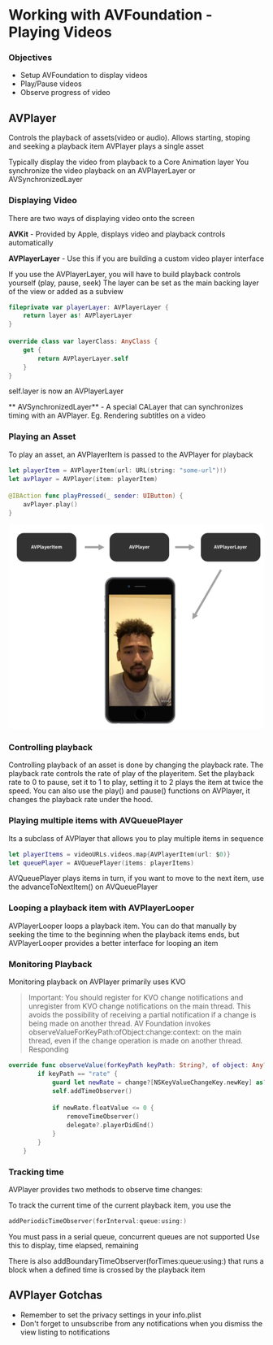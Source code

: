 # Working with AVFoundation - Playing Videos

### Objectives

- Setup AVFoundation to display videos
- Play/Pause videos
- Observe progress of video

## AVPlayer

Controls the playback of assets(video or audio).
Allows starting, stoping and seeking a playback item
AVPlayer plays a single asset

Typically display the video from playback to a Core Animation layer
You synchronize the video playback on an AVPlayerLayer or AVSynchronizedLayer

### Displaying Video

There are two ways of displaying video onto the screen

**AVKit** - Provided by Apple, displays video and playback controls automatically

**AVPlayerLayer** - Use this if you are building a custom video player interface

If you use the AVPlayerLayer, you will have to build playback controls yourself (play, pause, seek)
The layer can be set as the main backing layer of the view or added as a subview

```swift
fileprivate var playerLayer: AVPlayerLayer {
    return layer as! AVPlayerLayer
}

override class var layerClass: AnyClass {
    get {
        return AVPlayerLayer.self
    }
}
```
self.layer is now an AVPlayerLayer

** AVSynchronizedLayer** - A special CALayer that can synchronizes timing with an AVPlayer. Eg. Rendering subtitles on a video

### Playing an Asset

To play an asset, an AVPlayerItem is passed to the AVPlayer for playback

```swift
let playerItem = AVPlayerItem(url: URL(string: "some-url")!)
let avPlayer = AVPlayer(item: playerItem)

@IBAction func playPressed(_ sender: UIButton) {
    avPlayer.play()
}
```

![AVPlayer](avplayer-player-items.png)

### Controlling playback

Controlling playback of an asset is done by changing the playback rate.
The playback rate controls the rate of play of the playeritem.
Set the playback rate to 0 to pause, set it to 1 to play, setting it to 2 plays the item at twice the speed.
You can also use the play() and pause() functions on AVPlayer, it changes the playback rate under the hood.


### Playing multiple items with AVQueuePlayer

Its a subclass of AVPlayer that allows you to play multiple items in sequence

```swift
let playerItems = videoURLs.videos.map{AVPlayerItem(url: $0)}
let queuePlayer = AVQueuePlayer(items: playerItems)
```

AVQueuePlayer plays items in turn, if you want to move to the next item, use the advanceToNextItem() on AVQueuePlayer

### Looping a playback item with AVPlayerLooper

AVPlayerLooper loops a playback item.
You can do that manually by seeking the time to the beginning when the playback items ends, but AVPlayerLooper provides a better interface for looping an item


### Monitoring Playback

Monitoring playback on AVPlayer primarily uses KVO

> Important: You should register for KVO change notifications and unregister from KVO change notifications on the main thread. This avoids the possibility of receiving a partial notification if a change is being made on another thread. AV Foundation invokes observeValueForKeyPath:ofObject:change:context: on the main thread, even if the change operation is made on another thread.
Responding


```swift
override func observeValue(forKeyPath keyPath: String?, of object: Any?, change: [NSKeyValueChangeKey : Any]?, context: UnsafeMutableRawPointer?) {
        if keyPath == "rate" {
            guard let newRate = change?[NSKeyValueChangeKey.newKey] as? NSNumber else {return}
            self.addTimeObserver()
            
            if newRate.floatValue <= 0 {
                removeTimeObserver()
                delegate?.playerDidEnd()
            }
        }
    }
```
### Tracking time

AVPlayer provides two methods to observe time changes:

To track the current time of the current playback item, you use the 

```swift
addPeriodicTimeObserver(forInterval:queue:using:)
```

You must pass in a serial queue, concurrent queues are not supported
Use this to display, time elapsed, remaining

There is also addBoundaryTimeObserver(forTimes:queue:using:) that runs a block when a defined time is crossed by the playback item

## AVPlayer Gotchas
- Remember to set the privacy settings in your info.plist
- Don't forget to unsubscribe from any notifications when you dismiss the view listing to notifications
